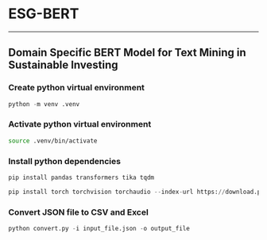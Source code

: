 # ESG-BERT

---

## Domain Specific BERT Model for Text Mining in Sustainable Investing

### Create python virtual environment

```python
python -m venv .venv
```

### Activate python virtual environment

```bash
source .venv/bin/activate
```

### Install python dependencies

```python
pip install pandas transformers tika tqdm
```

```python
pip install torch torchvision torchaudio --index-url https://download.pytorch.org/whl/cu118
```

### Convert JSON file to CSV and Excel

```python
python convert.py -i input_file.json -o output_file
```
